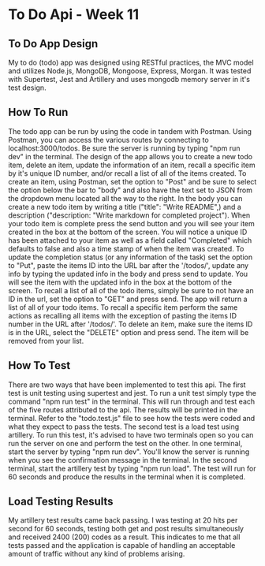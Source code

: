 # To Do Api - Week 11

## To Do App Design

My to do (todo) app was designed using RESTful practices, the MVC model and utilizes Node.js, MongoDB, Mongoose, Express, Morgan. It was tested with Supertest, Jest and Artillery and uses mongodb memory server in it's test design.

## How To Run

The todo app can be run by using the code in tandem with Postman. Using Postman, you can access the various routes by connecting to localhost:3000/todos. Be sure the server is running by typing "npm run dev" in the terminal. The design of the app allows you to create a new todo item, delete an item, update the information of an item, recall a specific item by it's unique ID number, and/or recall a list of all of the items created. To create an item, using Postman, set the option to "Post" and be sure to select the option below the bar to "body" and also have the text set to JSON from the dropdown menu located all the way to the right. In the body you can create a new todo item by writing a title ("title": "Write README",) and a description ("description: "Write markdown for completed project"). When your todo item is complete press the send button and you will see your item created in the box at the bottom of the screen. You will notice a unique ID has been attached to your item as well as a field called "Completed" which defaults to false and also a time stamp of when the item was created. To update the completion status (or any information of the task) set the option to "Put", paste the items ID into the URL bar after the '/todos/', update any info by typing the updated info in the body and press send to update. You will see the item with the updated info in the box at the bottom of the screen. To recall a list of all of the todo items, simply be sure to not have an ID in the url, set the option to "GET" and press send. The app will return a list of all of your todo items. To recall a specific item perform the same actions as recalling all items with the exception of pasting the items ID number in the URL after '/todos/'. To delete an item, make sure the items ID is in the URL, select the "DELETE" option and press send. The item will be removed from your list.

## How To Test

There are two ways that have been implemented to test this api. The first test is unit testing using supertest and jest. To run a unit test simply type the command "npm run test" in the terminal. This will run through and test each of the five routes attributed to the api. The results will be printed in the terminal. Refer to the "todo.test.js" file to see how the tests were coded and what they expect to pass the tests. The second test is a load test using artillery. To run this test, it's advised to have two terminals open so you can run the server on one and perform the test on the other. In one terminal, start the server by typing "npm run dev". You'll know the server is running when you see the confirmation message in the terminal. In the second terminal, start the artillery test by typing "npm run load". The test will run for 60 seconds and produce the results in the terminal when it is completed.

## Load Testing Results

My artillery test results came back passing. I was testing at 20 hits per second for 60 seconds, testing both get and post results simultaneously and received 2400 (200) codes as a result. This indicates to me that all tests passed and the application is capable of handling an acceptable amount of traffic without any kind of problems arising.

